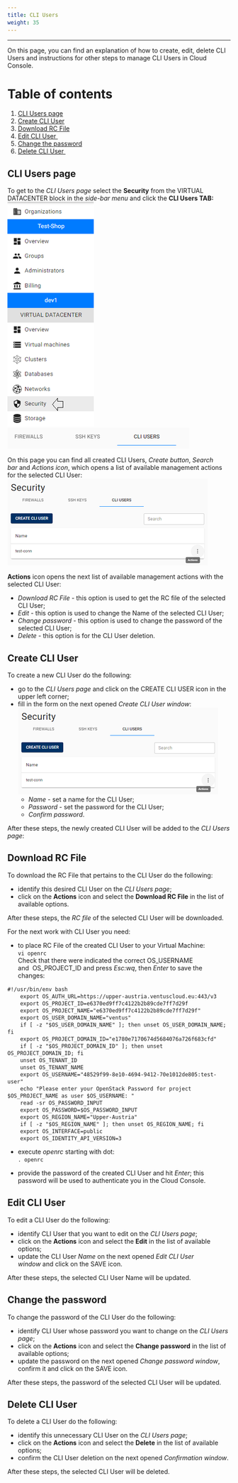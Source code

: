 ```yaml
---
title: CLI Users
weight: 35
---
```

___
On this page, you can find an explanation of how to create, edit, delete CLI Users and instructions for other steps to manage CLI Users in 
Cloud Console.

# Table of contents
1. [CLI Users page](#cli-users-page)
1. [Create CLI User](#create-cli-user)
1. [Download RC File](#download-rc-file)
1. [Edit CLI User ](#edit-cli-user)
1. [Change the password](#change-the-password)
1. [Delete CLI User ](#delete-cli-user)

## CLI Users page
To get to the *CLI Users page* select the **Security** from the VIRTUAL DATACENTER block in the *side-bar menu* and click the **CLI Users TAB:**
![](../../../assets/images/cli/1.png?classes=border,shadow) 
![](../../../assets/images/cli/2.png?classes=border,shadow) 

On this page you can find all created CLI Users, *Create button*, *Search bar* and *Actions icon*, which opens a list of available management actions for the selected CLI User:
![](../../../assets/images/cli/3.png?classes=border,shadow) 

**Actions** icon opens the next list of available management actions with the selected CLI User:
- *Download RC File* - this option is used to get the RC file of the selected CLI User;
- *Edit* - this option is used to change the Name of the selected CLI User;
- *Change password* - this option is used to change the password of the selected CLI User;
- *Delete* - this option is for the CLI User deletion.

## Create CLI User
To create a new CLI User do the following:
- go to the *CLI Users page* and click on the CREATE CLI USER icon in the upper left corner;
- fill in the form on the next opened *Create CLI User window*:
![](../../../assets/images/cli/3.png?classes=border,shadow) 
  - *Name* - set a name for the CLI User; 
  - *Password* - set the password for the CLI User; 
  - *Confirm password*.

After these steps, the newly created CLI User will be added to the *CLI Users page*:

## Download RC File
To download the RC File that pertains to the CLI User do the following:
- identify this desired CLI User on the *CLI Users page*;
- click on the **Actions** icon and select the **Download RC File** in the list of available options.

After these steps, the *RC file* of the selected CLI User will be downloaded.

For the next work with CLI User you need:
- to place RC File of the created CLI User to your Virtual Machine:  
`vi openrc`  
Сheck that there were indicated the correct OS_USERNAME and  OS_PROJECT_ID and press *Esc:wq*, then *Enter* to save the changes:  
```
#!/usr/bin/env bash
	export OS_AUTH_URL=https://upper-austria.ventuscloud.eu:443/v3
	export OS_PROJECT_ID=e6370ed9ff7c4122b2b89cde7ff7d29f
	export OS_PROJECT_NAME="e6370ed9ff7c4122b2b89cde7ff7d29f"
	export OS_USER_DOMAIN_NAME="ventus"
	if [ -z "$OS_USER_DOMAIN_NAME" ]; then unset OS_USER_DOMAIN_NAME; fi
	export OS_PROJECT_DOMAIN_ID="e1780e7170674d5684076a726f683cfd"
	if [ -z "$OS_PROJECT_DOMAIN_ID" ]; then unset OS_PROJECT_DOMAIN_ID; fi
	unset OS_TENANT_ID
	unset OS_TENANT_NAME
	export OS_USERNAME="48529f99-8e10-4694-9412-70e1012de805:test-user"
	echo "Please enter your OpenStack Password for project $OS_PROJECT_NAME as user $OS_USERNAME: "
	read -sr OS_PASSWORD_INPUT
	export OS_PASSWORD=$OS_PASSWORD_INPUT
	export OS_REGION_NAME="Upper-Austria"
	if [ -z "$OS_REGION_NAME" ]; then unset OS_REGION_NAME; fi
	export OS_INTERFACE=public
	export OS_IDENTITY_API_VERSION=3
```   

- execute *openrc* starting with dot:  
`. openrc`  

- provide the password of the created CLI User and hit *Enter*; this password will be used to authenticate you in the Cloud Console.

## Edit CLI User 
To edit a CLI User do the following:
- identify CLI User that you want to edit on the *CLI Users page*;
- click on the **Actions** icon and select the **Edit** in the list of available options;
- update the CLI User *Name* on the next opened *Edit CLI User window* and click on the SAVE icon.

After these steps, the selected CLI User Name will be updated.

## Change the password
To change the password of the CLI User do the following:
- identify CLI User whose password you want to change on the *CLI Users page*;
- click on the **Actions** icon and select the **Change password** in the list of available options;
- update the password on the next opened *Change password window*, confirm it and click on the SAVE icon.

After these steps, the password of the selected CLI User will be updated.

## Delete CLI User
To delete a CLI User do the following:
- identify this unnecessary CLI User on the *CLI Users page*;
- click on the **Actions** icon and select the **Delete** in the list of available options;
- confirm the CLI User deletion on the next opened *Confirmation window*.

After these steps, the selected CLI User will be deleted.


